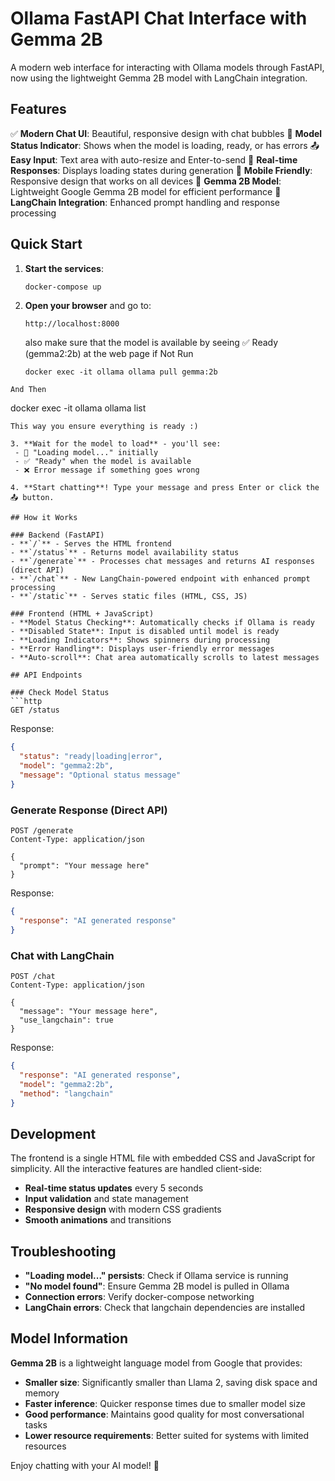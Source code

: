 # Ollama FastAPI Chat Interface with Gemma 2B

A modern web interface for interacting with Ollama models through FastAPI, now using the lightweight Gemma 2B model with LangChain integration.

## Features

✅ **Modern Chat UI**: Beautiful, responsive design with chat bubbles
🔄 **Model Status Indicator**: Shows when the model is loading, ready, or has errors
📤 **Easy Input**: Text area with auto-resize and Enter-to-send
💬 **Real-time Responses**: Displays loading states during generation
🎨 **Mobile Friendly**: Responsive design that works on all devices
🤖 **Gemma 2B Model**: Lightweight Google Gemma 2B model for efficient performance
🔗 **LangChain Integration**: Enhanced prompt handling and response processing

## Quick Start

1. **Start the services**:
   ```bash
   docker-compose up
   ```

2. **Open your browser** and go to:
   ```
   http://localhost:8000
   ```
   also make sure that the model is available by seeing ✅ Ready (gemma2:2b) at the web page if Not Run 
   ```
   docker exec -it ollama ollama pull gemma:2b
  ```
  And Then 
  ```
  docker exec -it ollama ollama list
  ```
  This way you ensure everything is ready :)

3. **Wait for the model to load** - you'll see:
   - 🔄 "Loading model..." initially
   - ✅ "Ready" when the model is available
   - ❌ Error message if something goes wrong  

4. **Start chatting**! Type your message and press Enter or click the 📤 button.

## How it Works

### Backend (FastAPI)
- **`/`** - Serves the HTML frontend
- **`/status`** - Returns model availability status
- **`/generate`** - Processes chat messages and returns AI responses (direct API)
- **`/chat`** - New LangChain-powered endpoint with enhanced prompt processing
- **`/static`** - Serves static files (HTML, CSS, JS)

### Frontend (HTML + JavaScript)
- **Model Status Checking**: Automatically checks if Ollama is ready
- **Disabled State**: Input is disabled until model is ready
- **Loading Indicators**: Shows spinners during processing
- **Error Handling**: Displays user-friendly error messages
- **Auto-scroll**: Chat area automatically scrolls to latest messages

## API Endpoints

### Check Model Status
```http
GET /status
```
Response:
```json
{
  "status": "ready|loading|error",
  "model": "gemma2:2b",
  "message": "Optional status message"
}
```

### Generate Response (Direct API)
```http
POST /generate
Content-Type: application/json

{
  "prompt": "Your message here"
}
```
Response:
```json
{
  "response": "AI generated response"
}
```

### Chat with LangChain 
```http
POST /chat
Content-Type: application/json

{
  "message": "Your message here",
  "use_langchain": true
}
```
Response:
```json
{
  "response": "AI generated response",
  "model": "gemma2:2b",
  "method": "langchain"
}
```

## Development

The frontend is a single HTML file with embedded CSS and JavaScript for simplicity. All the interactive features are handled client-side:

- **Real-time status updates** every 5 seconds
- **Input validation** and state management
- **Responsive design** with modern CSS gradients
- **Smooth animations** and transitions

## Troubleshooting

- **"Loading model..." persists**: Check if Ollama service is running
- **"No model found"**: Ensure Gemma 2B model is pulled in Ollama
- **Connection errors**: Verify docker-compose networking
- **LangChain errors**: Check that langchain dependencies are installed

## Model Information

**Gemma 2B** is a lightweight language model from Google that provides:
- **Smaller size**: Significantly smaller than Llama 2, saving disk space and memory
- **Faster inference**: Quicker response times due to smaller model size
- **Good performance**: Maintains good quality for most conversational tasks
- **Lower resource requirements**: Better suited for systems with limited resources

Enjoy chatting with your AI model! 🤖
